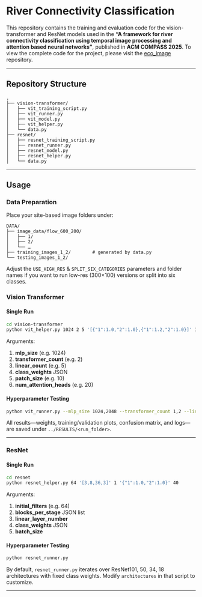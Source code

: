# River Connectivity Classification

This repository contains the training and evaluation code for the vision-transformer and ResNet models used in the **“A framework for river connectivity classification using temporal image processing and attention based neural networks”**, published in **ACM COMPASS 2025**. To view the complete code for the project, please visit the [eco_image](https://github.com/timothyjamesbecker/eco_image/tree/master) repository.

---

## Repository Structure

```
.
├── vision-transformer/
│   ├── vit_training_script.py
│   ├── vit_runner.py
│   ├── vit_model.py
│   ├── vit_helper.py
│   └── data.py
├── resnet/
│   ├── resnet_training_script.py
│   ├── resnet_runner.py
│   ├── resnet_model.py
│   ├── resnet_helper.py
│   └── data.py
```
---

## Usage

### Data Preparation

Place your site-based image folders under:

```
DATA/
├── image_data/flow_600_200/
│   ├── 1/
│   ├── 2/
│   └── … 
├── training_images_1_2/        # generated by data.py
└── testing_images_1_2/
```

Adjust the `USE_HIGH_RES` & `SPLIT_SIX_CATEGORIES` parameters and folder names if you want to run low-res (300×100) versions or split into six classes.


### Vision Transformer

#### Single Run

```bash
cd vision-transformer
python vit_helper.py 1024 2 5 '[{"1":1.0,"2":1.0},{"1":1.2,"2":1.0}]' 10 20
```

Arguments:

1. **mlp_size** (e.g. 1024)
2. **transformer_count** (e.g. 2)
3. **linear_count** (e.g. 5)
4. **class_weights** JSON
5. **patch_size** (e.g. 10)
6. **num_attention_heads** (e.g. 20)

#### Hyperparameter Testing

```bash
python vit_runner.py --mlp_size 1024,2048 --transformer_count 1,2 --linear_count 3,4,5 --class_weights '[{"1":1.0,"2":1.0},{"1":1.2,"2":1.0}]' --patch_size 10,20 --num_attention_heads 20,24,30
```

All results—weights, training/validation plots, confusion matrix, and logs—are saved under `../RESULTS/<run_folder>`.

---

### ResNet

#### Single Run

```bash
cd resnet
python resnet_helper.py 64 '[3,8,36,3]' 1 '{"1":1.0,"2":1.0}' 40
```

Arguments:

1. **initial_filters** (e.g. 64)
2. **blocks_per_stage** JSON list
3. **linear_layer_number**
4. **class_weights** JSON
5. **batch_size**

#### Hyperparameter Testing

```bash
python resnet_runner.py
```

By default, `resnet_runner.py` iterates over ResNet101, 50, 34, 18 architectures with fixed class weights. Modify `architectures` in that script to customize.

---
